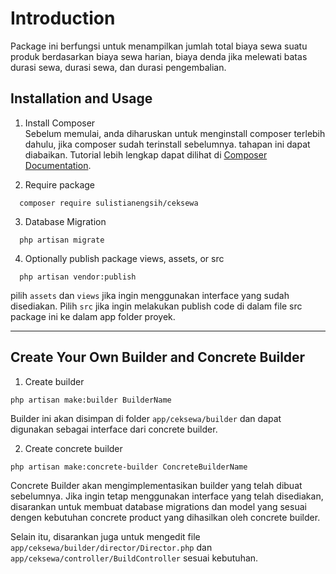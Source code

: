 # Introduction
Package ini berfungsi untuk menampilkan jumlah total biaya sewa suatu produk berdasarkan biaya sewa harian, biaya denda jika melewati batas durasi sewa, durasi sewa, dan durasi pengembalian.

## Installation and Usage
1. Install Composer\
Sebelum memulai, anda diharuskan untuk menginstall composer terlebih dahulu, jika composer sudah terinstall sebelumnya. tahapan ini dapat diabaikan. Tutorial lebih lengkap dapat dilihat di [Composer Documentation](https://getcomposer.org/doc/).

2. Require package
```
  composer require sulistianengsih/ceksewa
```

3. Database Migration
```
  php artisan migrate
```

4. Optionally publish package views, assets, or src
```
  php artisan vendor:publish
```
pilih `assets` dan `views` jika ingin menggunakan interface yang sudah disediakan. Pilih `src` jika ingin melakukan publish code di dalam file src package ini ke dalam app folder proyek.

---

## Create Your Own Builder and Concrete Builder
1. Create builder
```
php artisan make:builder BuilderName
```
Builder ini akan disimpan di folder `app/ceksewa/builder` dan dapat digunakan sebagai interface dari concrete builder.

2. Create concrete builder
```
php artisan make:concrete-builder ConcreteBuilderName
```
Concrete Builder akan mengimplementasikan builder yang telah dibuat sebelumnya. Jika ingin tetap menggunakan interface yang telah disediakan, disarankan untuk membuat database migrations dan model yang sesuai dengen kebutuhan concrete product yang dihasilkan oleh concrete builder. 

Selain itu, disarankan juga untuk mengedit file `app/ceksewa/builder/director/Director.php` dan `app/ceksewa/controller/BuildController` sesuai kebutuhan.
